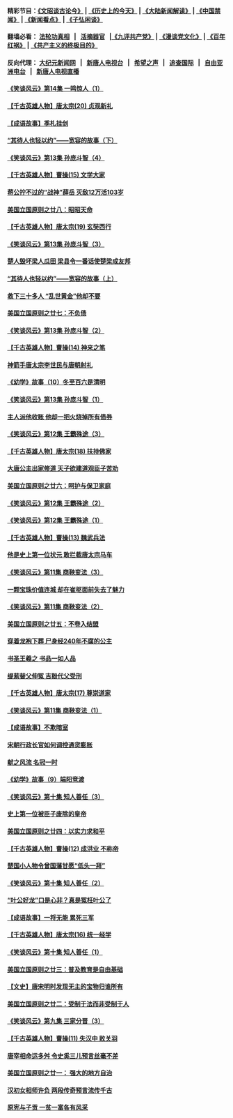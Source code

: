 #### 精彩节目：[《文昭谈古论今》](http://139.180.197.195/wenzhao) | [《历史上的今天》](http://139.180.197.195/today-in-history) | [《大陆新闻解读》](http://139.180.197.195/ntdtv-comedy) | [《中国禁闻》](http://139.180.197.195/ntdtv-news) | [《新闻看点》](http://139.180.197.195/news-insight) | [《子弘闲谈》](http://139.180.197.195/zihongxiantan/) 

 #### 翻墙必看： [法轮功真相](http://139.180.197.195:10000/videos/truth.html) &nbsp;&nbsp;|&nbsp;&nbsp; [活摘器官](http://139.180.197.195:10000/videos/res/Organs/) &nbsp;&nbsp;|[《九评共产党》](http://139.180.197.195:10000/videos/jiuping) | [《漫谈党文化》](http://139.180.197.195:10000/videos/mtdwh) | [《百年红祸》](http://139.180.197.195:10000/videos/bnhh) | [《共产主义的终极目的》](http://139.180.197.195:10000/videos/res/zjmd) 

 #### 反向代理： [大纪元新闻网](http://139.180.197.195:10080/) &nbsp;&nbsp;|&nbsp;&nbsp; [新唐人电视台](http://139.180.197.195:8000/) &nbsp;&nbsp;|&nbsp;&nbsp; [希望之声](http://139.180.197.195:8200/) &nbsp;&nbsp;|&nbsp;&nbsp; [追查国际](http://139.180.197.195:10010/) &nbsp;&nbsp;|&nbsp;&nbsp; [自由亚洲电台](http://139.180.197.195:9800/) &nbsp;&nbsp;|&nbsp;&nbsp; [新唐人电视直播](http://139.180.197.195/) 

#### [《笑谈风云》第14集 一鸣惊人（1）](../pages/nsc975/n11086128.md?t=03051315) 

#### [【千古英雄人物】唐太宗(20) 贞观新礼](../pages/nsc975/n8046282.md?t=03051315) 

#### [【成语故事】季札挂剑](../pages/nsc975/n11087985.md?t=03051315) 

#### [“其待人也轻以约”——宽容的故事（下）](../pages/nsc975/n3744126.md?t=03051315) 

#### [《笑谈风云》第13集 孙庞斗智（4）](../pages/nsc975/n11070236.md?t=03051315) 

#### [【千古英雄人物】曹操(15) 文学大家](../pages/nsc975/n7783350.md?t=03051315) 

#### [蒋公拧不过的“战神”薛岳 灭敌12万活103岁](../pages/nsc975/n11084282.md?t=03051315) 

#### [美国立国原则之廿八：昭昭天命](../pages/nsc975/n11060836.md?t=03051315) 

#### [【千古英雄人物】唐太宗(19) 玄奘西行](../pages/nsc975/n8046276.md?t=03051315) 

#### [《笑谈风云》第13集 孙庞斗智（3）](../pages/nsc975/n11070219.md?t=03051315) 

#### [楚人毁坏梁人瓜田 梁县令一番话使楚梁成友邦](../pages/nsc975/n11079326.md?t=03051315) 

#### [“其待人也轻以约”——宽容的故事（上）](../pages/nsc975/n3743407.md?t=03051315) 

#### [救下三十多人 “乱世黄金”他却不要](../pages/nsc975/n11053639.md?t=03051315) 

#### [美国立国原则之廿七：不负债](../pages/nsc975/n11060818.md?t=03051315) 

#### [《笑谈风云》第13集 孙庞斗智（2）](../pages/nsc975/n11070199.md?t=03051315) 

#### [【千古英雄人物】曹操(14) 神来之笔](../pages/nsc975/n7783346.md?t=03051315) 

#### [神箭手唐太宗李世民与唐朝射礼](../pages/nsc975/n11050034.md?t=03051315) 

#### [《幼学》故事（10）冬至百六是清明](../pages/nsc975/n11025760.md?t=03051315) 

#### [《笑谈风云》第13集 孙庞斗智（1）](../pages/nsc975/n11070158.md?t=03051315) 

#### [主人派他收账 他却一把火烧掉所有债券](../pages/nsc975/n11070431.md?t=03051315) 

#### [《笑谈风云》第12集 王霸殊途（3）](../pages/nsc975/n11058708.md?t=03051315) 

#### [【千古英雄人物】唐太宗(18) 扶持佛家](../pages/nsc975/n8046271.md?t=03051315) 

#### [大唐公主出家修道 天子欲建道观臣子苦劝](../pages/nsc975/n11053988.md?t=03051315) 

#### [美国立国原则之廿六：呵护与保卫家庭](../pages/nsc975/n11056028.md?t=03051315) 

#### [《笑谈风云》第12集 王霸殊途（2）](../pages/nsc975/n11058661.md?t=03051315) 

#### [《笑谈风云》第12集 王霸殊途（1）](../pages/nsc975/n11058612.md?t=03051315) 

#### [【千古英雄人物】曹操(13) 魏武兵法](../pages/nsc975/n7783342.md?t=03051315) 

#### [他是史上第一位状元 敢拦截唐太宗马车](../pages/nsc975/n11064238.md?t=03051315) 

#### [《笑谈风云》第11集 商鞅变法（3）](../pages/nsc975/n11051540.md?t=03051315) 

#### [一颗宝珠价值连城 却在崔枢面前失去了魅力](../pages/nsc975/n11049666.md?t=03051315) 

#### [《笑谈风云》第11集 商鞅变法（2）](../pages/nsc975/n11051527.md?t=03051315) 

#### [美国立国原则之廿五：不卷入结盟](../pages/nsc975/n11049916.md?t=03051315) 

#### [穿着龙袍下葬 尸身经240年不腐的公主](../pages/nsc975/n11058573.md?t=03051315) 

#### [书圣王羲之 书品一如人品](../pages/nsc975/n10961724.md?t=03051315) 

#### [缇萦替父伸冤 吉翂代父受刑](../pages/nsc975/n3780463.md?t=03051315) 

#### [【千古英雄人物】唐太宗(17) 尊崇道家](../pages/nsc975/n8046261.md?t=03051315) 

#### [《笑谈风云》第11集 商鞅变法（1）](../pages/nsc975/n11051459.md?t=03051315) 

#### [【成语故事】不欺暗室](../pages/nsc975/n11056002.md?t=03051315) 

#### [宋朝行政长官如何调控通货膨胀](../pages/nsc975/n11055933.md?t=03051315) 

#### [献之风流 名冠一时](../pages/nsc975/n11011196.md?t=03051315) 

#### [《幼学》故事（9）端阳竞渡](../pages/nsc975/n11081111.md?t=03051315) 

#### [《笑谈风云》第十集 知人善任（3）](../pages/nsc975/n11044990.md?t=03051315) 

#### [史上第一位被臣子废除的皇帝](../pages/nsc975/n11053637.md?t=03051315) 

#### [美国立国原则之廿四：以实力求和平](../pages/nsc975/n11046955.md?t=03051315) 

#### [【千古英雄人物】曹操(12) 成洪业 不称帝](../pages/nsc975/n7783338.md?t=03051315) 

#### [楚国小人物令曾国藩甘愿“低头一拜”](../pages/nsc975/n11013087.md?t=03051315) 

#### [《笑谈风云》第十集 知人善任（2）](../pages/nsc975/n11044937.md?t=03051315) 

#### [“叶公好龙”口是心非？真是冤枉叶公了](../pages/nsc975/n11008777.md?t=03051315) 

#### [【成语故事】一将无能 累死三军](../pages/nsc975/n11046538.md?t=03051315) 

#### [【千古英雄人物】唐太宗(16) 统一经学](../pages/nsc975/n8046259.md?t=03051315) 

#### [《笑谈风云》第十集 知人善任（1）](../pages/nsc975/n11032532.md?t=03051315) 

#### [美国立国原则之廿三：普及教育是自由基础](../pages/nsc975/n11044655.md?t=03051315) 

#### [【文史】唐宋明时发现无主的宝物归谁所有](../pages/nsc975/n11036075.md?t=03051315) 

#### [美国立国原则之廿二：受制于法而非受制于人](../pages/nsc975/n11038266.md?t=03051315) 

#### [《笑谈风云》第九集 三家分晋（3）](../pages/nsc975/n11028646.md?t=03051315) 

#### [【千古英雄人物】曹操(11) 失汉中 败关羽](../pages/nsc975/n7783328.md?t=03051315) 

#### [唐宰相命运多舛 令史奚三儿预言丝毫不差](../pages/nsc975/n334750.md?t=03051315) 

#### [美国立国原则之廿一： 强大的地方自治](../pages/nsc975/n11036069.md?t=03051315) 

#### [汉初女相师许负 两段传奇预言流传千古](../pages/nsc975/n11035453.md?t=03051315) 

#### [原宪与子贡 一贫一富各有风采](../pages/nsc975/n11013094.md?t=03051315) 

